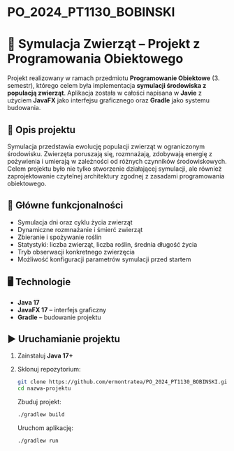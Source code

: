 # PO_2024_PT1130_BOBINSKI

# 🐾 Symulacja Zwierząt – Projekt z Programowania Obiektowego

Projekt realizowany w ramach przedmiotu **Programowanie Obiektowe** (3. semestr), którego celem była implementacja **symulacji środowiska z populacją zwierząt**. Aplikacja została w całości napisana w **Javie** z użyciem **JavaFX** jako interfejsu graficznego oraz **Gradle** jako systemu budowania.

## 🎯 Opis projektu

Symulacja przedstawia ewolucję populacji zwierząt w ograniczonym środowisku. Zwierzęta poruszają się, rozmnażają, zdobywają energię z pożywienia i umierają w zależności od różnych czynników środowiskowych. Celem projektu było nie tylko stworzenie działającej symulacji, ale również zaprojektowanie czytelnej architektury zgodnej z zasadami programowania obiektowego.

## 🧠 Główne funkcjonalności

- Symulacja dni oraz cyklu życia zwierząt
- Dynamiczne rozmnażanie i śmierć zwierząt
- Zbieranie i spożywanie roślin
- Statystyki: liczba zwierząt, liczba roślin, średnia długość życia
- Tryb obserwacji konkretnego zwierzęcia
- Możliwość konfiguracji parametrów symulacji przed startem

## 🖥️ Technologie

- **Java 17**
- **JavaFX 17** – interfejs graficzny
- **Gradle** – budowanie projektu

## ▶️ Uruchamianie projektu

1. Zainstaluj **Java 17+**
2. Sklonuj repozytorium:

   ```bash
   git clone https://github.com/ermontratea/PO_2024_PT1130_BOBINSKI.git
   cd nazwa-projektu
   ```
   Zbuduj projekt:
   ```bash
   ./gradlew build
   ```
   Uruchom aplikację:
   ```bash
   ./gradlew run
   ```
